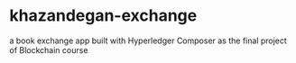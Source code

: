 # khazandegan-exchange
a book exchange app built with Hyperledger Composer as the final project of Blockchain course
